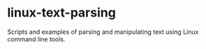 # linux-text-parsing
Scripts and examples of parsing and manipulating text using Linux command line tools.
